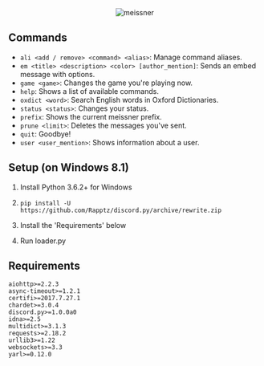 <div align="center">
<img src="https://raw.githubusercontent.com/Epsimatt/meissner/master/meissner-banner.png" alt="meissner" />
</div>

## Commands
- `ali <add / remove> <command> <alias>`: Manage command aliases.
- `em <title> <description> <color> [author_mention]`: Sends an embed message with options.
- `game <game>`: Changes the game you're playing now.
- `help`: Shows a list of available commands.
- `oxdict <word>`: Search English words in Oxford Dictionaries.
- `status <status>`: Changes your status.
- `prefix`: Shows the current meissner prefix.
- `prune <limit>`: Deletes the messages you've sent.
- `quit`: Goodbye!
- `user <user_mention>`: Shows information about a user.

## Setup (on Windows 8.1)

1. Install Python 3.6.2+ for Windows

2. `pip install -U https://github.com/Rapptz/discord.py/archive/rewrite.zip`

3. Install the 'Requirements' below

4. Run loader.py

## Requirements
```
aiohttp>=2.2.3
async-timeout>=1.2.1
certifi>=2017.7.27.1
chardet>=3.0.4
discord.py>=1.0.0a0
idna>=2.5
multidict>=3.1.3
requests>=2.18.2
urllib3>=1.22
websockets>=3.3
yarl>=0.12.0
```


